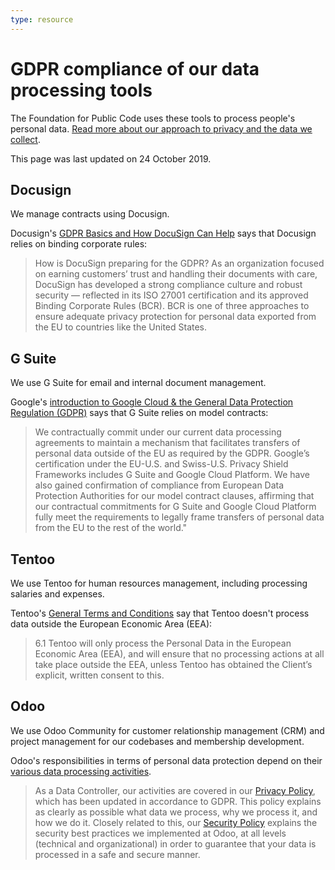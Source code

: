 ```yaml
---
type: resource
---
```


# GDPR compliance of our data processing tools

The Foundation for Public Code uses these tools to process people's personal data. [Read more about our approach to privacy and the data we collect](privacy.md).

This page was last updated on 24 October 2019.

## Docusign

We manage contracts using Docusign.

Docusign's [GDPR Basics and How DocuSign Can Help](https://www.docusign.com/gdpr-basics) says that Docusign relies on binding corporate rules:

> How is DocuSign preparing for the GDPR? As an organization focused on earning customers’ trust and handling their documents with care, DocuSign has developed a strong compliance culture and robust security — reflected in its ISO 27001 certification and its approved Binding Corporate Rules (BCR).  BCR is one of three approaches to ensure adequate privacy protection for personal data exported from the EU to countries like the United States.

## G Suite

We use G Suite for email and internal document management.

Google's [introduction to Google Cloud & the General Data Protection Regulation (GDPR)](https://cloud.google.com/security/gdpr/) says that G Suite relies on model contracts:

> We contractually commit under our current data processing agreements to maintain a mechanism that facilitates transfers of personal data outside of the EU as required by the GDPR. Google’s certification under the EU-U.S. and Swiss-U.S. Privacy Shield Frameworks includes G Suite and Google Cloud Platform. We have also gained confirmation of compliance from European Data Protection Authorities for our model contract clauses, affirming that our contractual commitments for G Suite and Google Cloud Platform fully meet the requirements to legally frame transfers of personal data from the EU to the rest of the world."

## Tentoo

We use Tentoo for human resources management, including processing salaries and expenses.

Tentoo's [General Terms and Conditions](https://www.tentoo.nl/images/downloads/Generaltermsandconditions_TentooPartners.pdf) say that Tentoo doesn't process data outside the European Economic Area (EEA):

> 6.1 Tentoo will only process the Personal Data in the European Economic Area (EEA), and will ensure that no processing actions at all take place outside the EEA, unless Tentoo has obtained the Client’s explicit, written consent to this.

## Odoo

We use Odoo Community for customer relationship management (CRM) and project management for our codebases and membership development.

Odoo's responsibilities in terms of personal data protection depend on their [various data processing activities](https://www.odoo.com/gdpr).

> As a Data Controller, our activities are covered in our [Privacy Policy](https://www.odoo.com/privacy), which has been updated in accordance to GDPR. This policy explains as clearly as possible what data we process, why we process it, and how we do it. Closely related to this, our [Security Policy](https://www.odoo.com/security) explains the security best practices we implemented at Odoo, at all levels (technical and organizational) in order to guarantee that your data is processed in a safe and secure manner.

